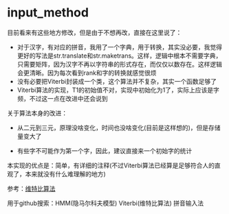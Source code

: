 # input_method
目前看来有这些地方修改，但是由于不想再改，直接在这里说了：

- 对于汉字，有对应的拼音，我用了一个字典，用于转换，其实没必要，我觉得更好的写法是str.translate和str.maketrans。这样，逻辑中根本不需要字典，只需要矩阵，因为汉字不再以字符串的形式存在，而仅仅以数存在。这样逻辑会更清晰。因为每次看到rank和字的转换就感觉很烦
- 没有必要把Viterbi封装成一个类，这个算法并不复杂，其实一个函数足够了
- Viterbi算法的实现，T1的初始值不对，实现中初始化为1了，实际上应该是字频，不过这一点在改进中还会说到

关于算法本身的改进：

- 从二元到三元，原理没啥变化，时间也没啥变化(目前是这样想的)，但是存储量变大了

- 有些字不可能作为第一个字，因此，建议直接来一个初始字的统计

本实现的优点是：简单，有详细的注释(不过Viterbi算法已经算是足够符合人的直观了，本来就没有什么难理解的地方)

参考：[维特比算法]([https://zh.wikipedia.org/zh-hans/%E7%BB%B4%E7%89%B9%E6%AF%94%E7%AE%97%E6%B3%95](https://zh.wikipedia.org/zh-hans/维特比算法))

用于github搜索：HMM(隐马尔科夫模型) Viterbi(维特比算法)  拼音输入法

